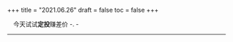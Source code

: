 +++
title = "2021.06.26"
draft = false
toc = false
+++

&emsp;今天试试**定投**赚差价 -. -

---


<div>
    <div id="chart"></div>
    <script>
    var chart = c3.generate({
    	data: {
    		columns: [
    		['aip', 30,10, 30, 20, 30, 40,20,10,25,30],
    		],
    		axes: {
    			aip: 'y'
    		},
    		type: 'bar'
    	},
    	axis: {
    		y: {
    			show: true
    		}
    	},
    	regions: [
    	    {axis: 'y', end: 30, class: 'region-aip'}
    	]
	   });
    chart.transform('area-spline', 'aip');
    </script>
</div>










